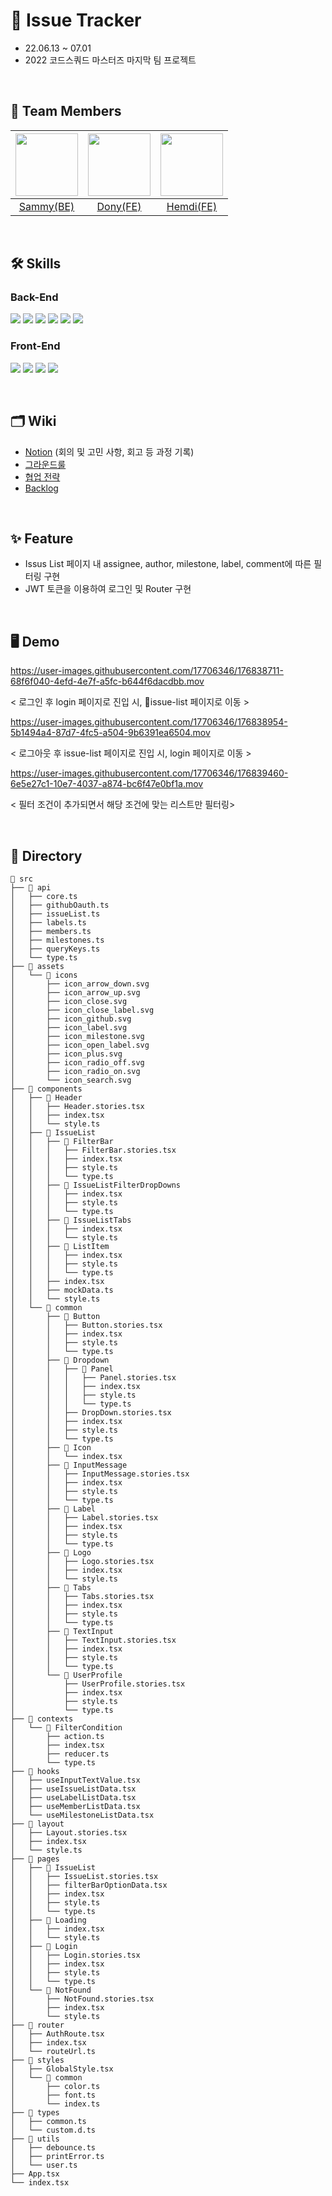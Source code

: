 # 🔫 Issue Tracker

- 22.06.13 ~ 07.01
- 2022 코드스쿼드 마스터즈 마지막 팀 프로젝트

</br>

## 👥 Team Members

| <img src="https://avatars.githubusercontent.com/u/94687862?v=4" width="100px" /> | <img src="https://avatars.githubusercontent.com/u/17706346?v=4" width="100px" /> | <img src="https://avatars.githubusercontent.com/u/34249911?v=4" width="100px" /> |
| :------------------------------------------------------------------------------: | :------------------------------------------------------------------------------: | :------------------------------------------------------------------------------: |
|                     [Sammy(BE)](https://github.com/astraum)                      |                     [Dony(FE)](https://github.com/jindonyy)                      |                      [Hemdi(FE)](https://github.com/hemudi)                      |

</br>

## 🛠 Skills

### Back-End

<img src="https://img.shields.io/badge/Java-007396?style=flat&logo=Java&logoColor=white"/> <img src="https://img.shields.io/badge/Intellij-000000?style=flat&logo=IntellijIDEA&logoColor=white"/> <img src="https://img.shields.io/badge/SpringBoot-6DB33F?style=flat&logo=SpringBoot&logoColor=white"/> <img src="https://img.shields.io/badge/MySQL-4479A1?style=flat&logo=MySQL&logoColor=white"/> <img src="https://img.shields.io/badge/AWS-232F3E?style=flat&logo=AmazonAWS&logoColor=white"/> <img src="https://img.shields.io/badge/NGINX-009639?style=flat&logo=NGINX&logoColor=white"/>

### Front-End

<img src="https://img.shields.io/badge/React-61DAFB?style=flat&logo=React&logoColor=white"/> <img src="https://img.shields.io/badge/typescript-3178C6?style=flat&logo=typescript&logoColor=white"/> <img src="https://img.shields.io/badge/Styled Components-DB7093?style=flat&logo=styled-components&logoColor=white"/> <img src="https://img.shields.io/badge/React Query-FF4154?style=flat&logo=react-query&logoColor=white">

<br>

## 🗂 Wiki

- [Notion](https://sprout-capybara-6f1.notion.site/ISSUE-TRACKER-07b30debb2fe412193470a9591c48389) (회의 및 고민 사항, 회고 등 과정 기록)
- [그라운드룰](https://github.com/jindonyy/issue-tracker/wiki/%F0%9F%8C%8F-Ground-Rules)
- [협업 전략](https://github.com/jindonyy/issue-tracker/wiki/%F0%9F%8C%B1-%ED%98%91%EC%97%85%EC%A0%84%EB%9E%B5)
- [Backlog](https://github.com/jindonyy/issue-tracker/wiki/%F0%9F%A6%84-%5BFE%5D-Backlog)

<br>

## ✨ Feature

- Issus List 페이지 내 assignee, author, milestone, label, comment에 따른 필터링 구현
- JWT 토큰을 이용하여 로그인 및 Router 구현

<br>

## 🖥 Demo

https://user-images.githubusercontent.com/17706346/176838711-68f6f040-4efd-4e7f-a5fc-b644f6dacdbb.mov

< 로그인 후 login 페이지로 진입 시, issue-list 페이지로 이동 >
<br>

https://user-images.githubusercontent.com/17706346/176838954-5b1494a4-87d7-4fc5-a504-9b6391ea6504.mov

< 로그아웃 후 issue-list 페이지로 진입 시, login 페이지로 이동 >
<br>

https://user-images.githubusercontent.com/17706346/176839460-6e5e27c1-10e7-4037-a874-bc6f47e0bf1a.mov

< 필터 조건이 추가되면서 해당 조건에 맞는 리스트만 필터링>

<br>

## 📂 Directory

```
📂 src
├── 📂 api
│   ├── core.ts
│   ├── githubOauth.ts
│   ├── issueList.ts
│   ├── labels.ts
│   ├── members.ts
│   ├── milestones.ts
│   ├── queryKeys.ts
│   └── type.ts
├── 📂 assets
│   └── 📂 icons
│       ├── icon_arrow_down.svg
│       ├── icon_arrow_up.svg
│       ├── icon_close.svg
│       ├── icon_close_label.svg
│       ├── icon_github.svg
│       ├── icon_label.svg
│       ├── icon_milestone.svg
│       ├── icon_open_label.svg
│       ├── icon_plus.svg
│       ├── icon_radio_off.svg
│       ├── icon_radio_on.svg
│       └── icon_search.svg
├── 📂 components
│   ├── 📂 Header
│   │   ├── Header.stories.tsx
│   │   ├── index.tsx
│   │   └── style.ts
│   ├── 📂 IssueList
│   │   ├── 📂 FilterBar
│   │   │   ├── FilterBar.stories.tsx
│   │   │   ├── index.tsx
│   │   │   ├── style.ts
│   │   │   └── type.ts
│   │   ├── 📂 IssueListFilterDropDowns
│   │   │   ├── index.tsx
│   │   │   ├── style.ts
│   │   │   └── type.ts
│   │   ├── 📂 IssueListTabs
│   │   │   ├── index.tsx
│   │   │   └── style.ts
│   │   ├── 📂 ListItem
│   │   │   ├── index.tsx
│   │   │   ├── style.ts
│   │   │   └── type.ts
│   │   ├── index.tsx
│   │   ├── mockData.ts
│   │   └── style.ts
│   └── 📂 common
│       ├── 📂 Button
│       │   ├── Button.stories.tsx
│       │   ├── index.tsx
│       │   ├── style.ts
│       │   └── type.ts
│       ├── 📂 Dropdown
│       │   ├── 📂 Panel
│       │   │   ├── Panel.stories.tsx
│       │   │   ├── index.tsx
│       │   │   ├── style.ts
│       │   │   └── type.ts
│       │   ├── DropDown.stories.tsx
│       │   ├── index.tsx
│       │   ├── style.ts
│       │   └── type.ts
│       ├── 📂 Icon
│       │   └── index.tsx
│       ├── 📂 InputMessage
│       │   ├── InputMessage.stories.tsx
│       │   ├── index.tsx
│       │   ├── style.ts
│       │   └── type.ts
│       ├── 📂 Label
│       │   ├── Label.stories.tsx
│       │   ├── index.tsx
│       │   ├── style.ts
│       │   └── type.ts
│       ├── 📂 Logo
│       │   ├── Logo.stories.tsx
│       │   ├── index.tsx
│       │   └── style.ts
│       ├── 📂 Tabs
│       │   ├── Tabs.stories.tsx
│       │   ├── index.tsx
│       │   ├── style.ts
│       │   └── type.ts
│       ├── 📂 TextInput
│       │   ├── TextInput.stories.tsx
│       │   ├── index.tsx
│       │   ├── style.ts
│       │   └── type.ts
│       └── 📂 UserProfile
│           ├── UserProfile.stories.tsx
│           ├── index.tsx
│           ├── style.ts
│           └── type.ts
├── 📂 contexts
│   └── 📂 FilterCondition
│       ├── action.ts
│       ├── index.tsx
│       ├── reducer.ts
│       └── type.ts
├── 📂 hooks
│   ├── useInputTextValue.tsx
│   ├── useIssueListData.tsx
│   ├── useLabelListData.tsx
│   ├── useMemberListData.tsx
│   └── useMilestoneListData.tsx
├── 📂 layout
│   ├── Layout.stories.tsx
│   ├── index.tsx
│   └── style.ts
├── 📂 pages
│   ├── 📂 IssueList
│   │   ├── IssueList.stories.tsx
│   │   ├── filterBarOptionData.tsx
│   │   ├── index.tsx
│   │   ├── style.ts
│   │   └── type.ts
│   ├── 📂 Loading
│   │   ├── index.tsx
│   │   └── style.ts
│   ├── 📂 Login
│   │   ├── Login.stories.tsx
│   │   ├── index.tsx
│   │   ├── style.ts
│   │   └── type.ts
│   └── 📂 NotFound
│       ├── NotFound.stories.tsx
│       ├── index.tsx
│       └── style.ts
├── 📂 router
│   ├── AuthRoute.tsx
│   ├── index.tsx
│   └── routeUrl.ts
├── 📂 styles
│   ├── GlobalStyle.tsx
│   └── 📂 common
│       ├── color.ts
│       ├── font.ts
│       └── index.ts
├── 📂 types
│   ├── common.ts
│   └── custom.d.ts
├── 📂 utils
│   ├── debounce.ts
│   ├── printError.ts
│   └── user.ts
├── App.tsx
└── index.tsx
```
